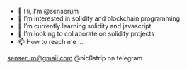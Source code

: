 - 👋 Hi, I’m @senserum
- 👀 I’m interested in solidity and blockchain programming
- 🌱 I’m currently learning solidity and javascript
- 💞️ I’m looking to collaborate on solidity projects
- 📫 How to reach me ...

senserum@gmail.com
@nic0strip on telegram

<!---
senserum/senserum is a ✨ special ✨ repository because its `README.md` (this file) appears on your GitHub profile.
You can click the Preview link to take a look at your changes.
--->
